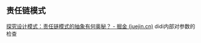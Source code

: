 ## 责任链模式
[探究设计模式：责任链模式的抽象有何奥秘？ - 掘金 (juejin.cn)](https://juejin.cn/post/7248999913093890108)
didi内部对参数的检查